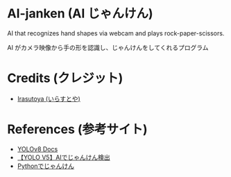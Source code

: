 # AI-janken (AI じゃんけん)
AI that recognizes hand shapes via webcam and plays rock-paper-scissors.

AI がカメラ映像から手の形を認識し、じゃんけんをしてくれるプログラム

# Credits (クレジット)
- [Irasutoya (いらすとや)](https://www.irasutoya.com/)

# References (参考サイト)
- [YOLOv8 Docs](https://docs.ultralytics.com/)
- [【YOLO V5】AIでじゃんけん検出](https://qiita.com/PoodleMaster/items/5f2cc3248c03b03821b8)
- [Pythonでじゃんけん](https://python.atelierkobato.com/janken/)
